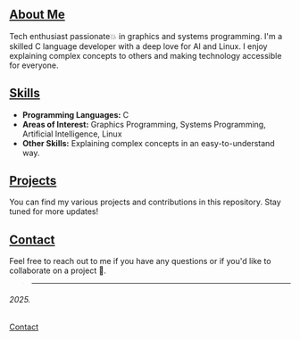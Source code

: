 
  <!-- Tech **enthusiast** have delved deeper into understanding it's kernel, 
   I also enjoy teaching and breaking down complex concepts for others.   
   Always eager to share knowledge and collaborate on exciting projects!
   # Kimtai04-cloud-->

## <ins>About Me</ins>

Tech enthusiast passionate💥 in graphics and systems programming. I'm a skilled C language developer with a deep love for AI and Linux. I enjoy explaining complex concepts to others and making technology accessible for everyone.

## <ins>Skills</ins>

- **Programming Languages:** C
- **Areas of Interest:** Graphics Programming, Systems Programming, Artificial Intelligence, Linux
- **Other Skills:** Explaining complex concepts in an easy-to-understand way.

## <ins>Projects</ins>

You can find my various projects and contributions in this repository. Stay tuned for more updates!

## <ins>Contact</ins>

Feel free to reach out to me if you have any questions or if you'd like to collaborate on a project 🤟.


> ---
###### 2025.    
[Contact](mailto:ckimtai04@gmail.com)  

   
     

<!---
Kimtai04-cloud/Kimtai04-cloud is a ✨ special ✨ repository because its `README.md` (this file) appears on your GitHub profile.
You can click the Preview link to take a look at your changes.
--->

